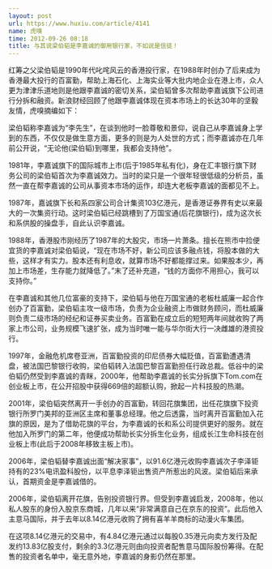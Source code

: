 ```yaml
---
layout: post
url: https://www.huxiu.com/article/4141
name: 虎嗅
time: 2012-09-26 08:18
title: 与其说梁伯韬是李嘉诚的御用银行家，不如说是信徒！
---
```

红筹之父梁伯韬是1990年代叱咤风云的香港投行家，在1988年时创办了后来成为香港最大投行的百富勤，帮助上海石化、上海实业等大批内地企业在港上市，众人更为津津乐道地则是他跟李嘉诚的密切关系，梁伯韬曾多次帮助李嘉诚旗下公司进行分拆和融资。新浪财经回顾了他跟李嘉诚体现在资本市场上的长达30年的坚毅友情，虎嗅摘编如下：

梁伯韬称李嘉诚为“李先生”，在谈到他时一脸尊敬和景仰，说自己从李嘉诚身上学到的东西，不仅仅是做生意方面，更多的则是为人处世的方式；而李嘉诚亦在几年前公开说，“无论他(梁伯韬)到哪里，我都会支持他”。

1981年，李嘉诚旗下的国际城市上市(后于1985年私有化)，身在汇丰银行旗下财务公司的梁伯韬首次为李嘉诚效力。当时的梁只是一个很年轻很低级的分析员，虽然一直在帮李嘉诚的公司从事资本市场的运作，却连大老板李嘉诚的面都见不上。

1987年，嘉诚旗下长和系四家公司合计集资103亿港元，是香港证券界有史以来最大的一次集资行动。这时梁伯韬已经跳槽到了万国宝通(后花旗银行)，成为这次长和系供股的操盘手，自此认识李嘉诚。

1988年，香港股市刚经历了1987年的大股灾，市场一片萧条。擅长在熊市中捡便宜货的李嘉诚对梁伯韬说，“现在市场不好，新公司应该多融点钱，将股本做的大些，这样才有实力。股本还有利息收，就算市场不好都能撑过来。如果股本少，再加上市场差，生存能力就降低了。”末了还补充道，“钱的方面你不用担心，我可以支持你。”

在李嘉诚和其他几位富豪的支持下，梁伯韬与他在万国宝通的老板杜威廉一起合作创办了百富勤，梁伯韬主攻一级市场，负责为企业融资上市做财务顾问，而杜威廉则负责二级市场的经纪和证券买卖业务。百富勤在成立后的短短两年间就收购了两家上市公司，业务规模飞速扩张，成为当时唯一能与华尔街大行一决雌雄的港资投行。

1997年，金融危机席卷亚洲，百富勤投资的印尼债券大幅贬值，百富勤遭遇清盘，被法国巴黎银行收购，梁伯韬转入法国巴黎百富勤担任行政总裁。低谷中的梁伯韬仍然受到李嘉诚的青眯，2000年，他帮助李嘉诚的长实分拆旗下Tom.com在创业板上市，在公开招股中获得669倍的超额认购，掀起一片科技股的热潮。

2001年，梁伯韬突然离开一手创办的百富勤，转回花旗集团，出任花旗旗下投资银行所罗门美邦的亚洲区主席和董事总经理。他之后透露，当时离开百富勤加入花旗的原因，是为了借助花旗的平台，为李嘉诚的长和系公司提供更好的服务。就在他加入所罗门的第二年，他便成功帮助长实分拆生化业务，组成长江生命科技在创业板上市(此后于2008年移致主板上市)。

2006年，梁伯韬替李嘉诚出面“解决家事”，以91.6亿港元收购李嘉诚次子李泽钜持有的23%电讯盈科股份，以平息李泽钜出售资产所惹出的风波。梁伯韬后来承认，首期资金是李嘉诚借的。

2006年，梁伯韬离开花旗，告别投资银行界。但受到李嘉诚启发，2008年，他以私人股东的身份入股京东商城，几年以来“非常满意自己在京东的投资”。此后他入主意马国际，并于去年以8.14亿港元收购了拥有喜羊羊商标的动漫火车集团。

在这项8.14亿港元的交易中，有4.84亿港元通过以每股0.35港元向卖方发行及配发约13.83亿股支付，剩余的3.3亿港元则由向投资者配售意马国际股份筹得。在配售的投资者名单中，毫无意外地，李嘉诚的身影仍然在那里。

